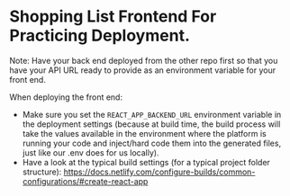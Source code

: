 # Shopping List Frontend For Practicing Deployment.

Note: Have your back end deployed from the other repo first so that you have your API URL ready to provide as an environment variable for your front end.

When deploying the front end:

- Make sure you set the `REACT_APP_BACKEND_URL` environment variable in the deployment settings (because at build time, the build process will take the values available in the environment where the platform is running your code and inject/hard code them into the generated files, just like our .env does for us locally).
- Have a look at the typical build settings (for a typical project folder structure): https://docs.netlify.com/configure-builds/common-configurations/#create-react-app
